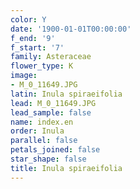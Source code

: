 ```yaml
---
color: Y
date: '1900-01-01T00:00:00'
f_end: '9'
f_start: '7'
family: Asteraceae
flower_type: K
image:
- M_0_11649.JPG
latin: Inula spiraeifolia
lead: M_0_11649.JPG
lead_sample: false
name: index.en
order: Inula
parallel: false
petals_joined: false
star_shape: false
title: Inula spiraeifolia
---
```

